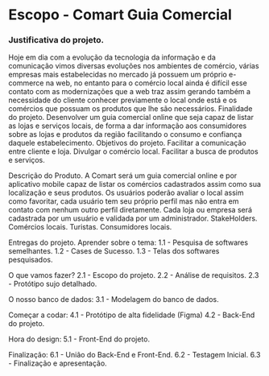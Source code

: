 # Escopo - Comart Guia Comercial

### Justificativa do projeto.
 Hoje em dia com a evolução da tecnologia da informação e da comunicação vimos diversas evoluções nos ambientes de comércio, várias empresas mais estabelecidas no mercado já possuem um próprio e-commerce na web, no entanto para o comércio local ainda é difícil esse contato com as modernizações que a web traz assim gerando também a necessidade do cliente conhecer previamente o local onde está e os comércios que possuam os produtos que lhe são necessários.
Finalidade do projeto.
	Desenvolver um guia comercial online que seja capaz de listar as lojas e serviços locais, de forma a dar informação aos consumidores sobre as lojas e produtos da região facilitando o consumo e confiança daquele estabelecimento.
Objetivos do projeto.
Facilitar a comunicação entre cliente e loja.
Divulgar o comércio local.
Facilitar a busca de produtos e serviços.


Descrição do Produto.
	A Comart será um guia comercial online e por aplicativo mobile capaz de listar os comércios cadastrados assim como sua localização e seus produtos.
	Os usuários poderão avaliar o local assim como favoritar, cada usuário tem seu próprio perfil mas não entra em contato com nenhum outro perfil diretamente.
	Cada loja ou empresa será cadastrada por um usuário e validada por um administrador.
StakeHolders.
Comércios locais.
Turistas.
Consumidores locais.


Entregas do projeto.
Aprender sobre o tema:
1.1 - Pesquisa de softwares semelhantes.
1.2 - Cases de Sucesso.
1.3 - Telas dos softwares pesquisados.


O que vamos fazer?
2.1 - Escopo do projeto.
2.2 - Análise de requisitos.
2.3 - Protótipo sujo detalhado.


O nosso banco de dados:
3.1 - Modelagem do banco de dados.


Começar a codar:
4.1 - Protótipo de alta fidelidade (Figma)
4.2 - Back-End do projeto.


Hora do design:
5.1 - Front-End do projeto.


Finalização:
6.1 - União do Back-End e Front-End.
6.2 - Testagem Inicial.
6.3 - Finalização e apresentação.



